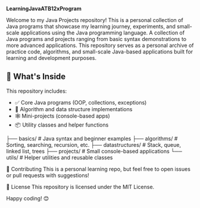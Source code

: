 **LearningJavaATB12xProgram**

Welcome to my Java Projects repository! This is a personal collection of Java programs that showcase my learning journey, experiments, and small-scale applications using the Java programming language.
A collection of Java programs and projects ranging from basic syntax demonstrations to more advanced applications. This repository serves as a personal archive of practice code, algorithms, and small-scale Java-based applications built for learning and development purposes.

## 🧠 What's Inside

This repository includes:

- ✅ Core Java programs (OOP, collections, exceptions)
- 🧮 Algorithm and data structure implementations
- 🕸️ Mini-projects (console-based apps)
- 📦 Utility classes and helper functions

├── basics/ # Java syntax and beginner examples
├── algorithms/ # Sorting, searching, recursion, etc.
├── datastructures/ # Stack, queue, linked list, trees
├── projects/ # Small console-based applications
└── utils/ # Helper utilities and reusable classes

🤝 Contributing
This is a personal learning repo, but feel free to open issues or pull requests with suggestions!

📜 License
This repository is licensed under the MIT License.

Happy coding! 😊
